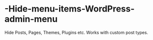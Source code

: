 # -Hide-menu-items-WordPress-admin-menu
Hide Posts, Pages, Themes, Plugins etc. Works with custom post types.
